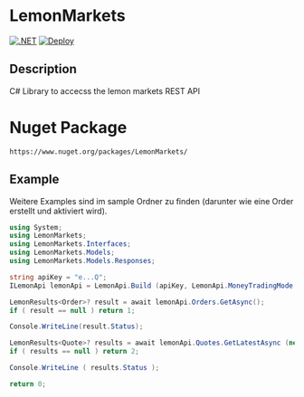 # LemonMarkets
[![.NET](https://github.com/Robinterra/LemonMarkets/actions/workflows/dotnet-unittest.yml/badge.svg)](https://github.com/Robinterra/LemonMarkets/actions/workflows/dotnet-unittest.yml)
[![Deploy](https://github.com/Robinterra/LemonMarkets/actions/workflows/dotnet-deployment2nuget.yml/badge.svg)](https://github.com/Robinterra/LemonMarkets/actions/workflows/dotnet-deployment2nuget.yml)

## Description
C# Library to accecss the lemon markets REST API

# Nuget Package
 `https://www.nuget.org/packages/LemonMarkets/`

## Example
Weitere Examples sind im sample Ordner zu finden (darunter wie eine Order erstellt und aktiviert wird).

```csharp
using System;
using LemonMarkets;
using LemonMarkets.Interfaces;
using LemonMarkets.Models;
using LemonMarkets.Models.Responses;

string apiKey = "e...Q";
ILemonApi lemonApi = LemonApi.Build (apiKey, LemonApi.MoneyTradingMode.Paper);

LemonResults<Order>? result = await lemonApi.Orders.GetAsync();
if ( result == null ) return 1;

Console.WriteLine(result.Status);

LemonResults<Quote>? results = await lemonApi.Quotes.GetLatestAsync (new ("DE0008404005"));
if ( results == null ) return 2;

Console.WriteLine ( results.Status );

return 0;
```
